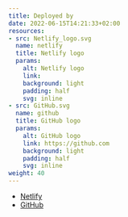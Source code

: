 ```yaml
---
title: Deployed by
date: 2022-06-15T14:21:33+02:00
resources:
- src: Netlify_logo.svg
  name: netlify
  title: Netlify logo
  params:
    alt: Netlify logo
    link: 
    background: light
    padding: half
    svg: inline
- src: GitHub.svg
  name: github
  title: GitHub logo
  params:
    alt: GitHub logo
    link: https://github.com
    background: light
    padding: half
    svg: inline
weight: 40
---
```


- [Netlify](https://netlify.com)
- [GitHub](https://github.com)